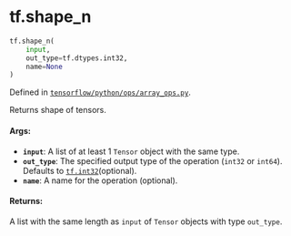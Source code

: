 <div itemscope itemtype="http://developers.google.com/ReferenceObject">
<meta itemprop="name" content="tf.shape_n" />
<meta itemprop="path" content="Stable" />
</div>

# tf.shape_n

``` python
tf.shape_n(
    input,
    out_type=tf.dtypes.int32,
    name=None
)
```



Defined in [`tensorflow/python/ops/array_ops.py`](/code/stable/tensorflow/python/ops/array_ops.py).

Returns shape of tensors.

#### Args:

* <b>`input`</b>: A list of at least 1 `Tensor` object with the same type.
* <b>`out_type`</b>: The specified output type of the operation (`int32` or `int64`).
    Defaults to <a href="../tf/dtypes.md#int32"><code>tf.int32</code></a>(optional).
* <b>`name`</b>: A name for the operation (optional).


#### Returns:

A list with the same length as `input` of `Tensor` objects with
  type `out_type`.
